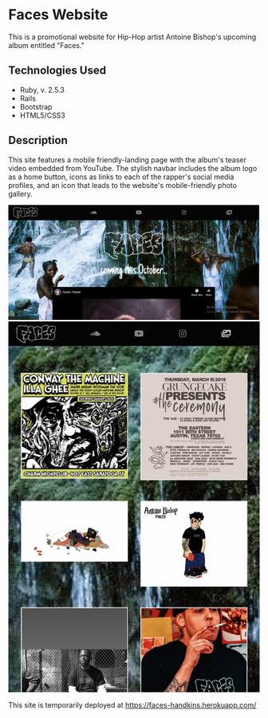 Faces Website
=============

This is a promotional website for Hip-Hop artist Antoine Bishop's upcoming album entitled "Faces."

Technologies Used
-----------------

  * Ruby, v. 2.5.3
  * Rails
  * Bootstrap
  * HTML5/CSS3

Description
-----------

This site features a mobile friendly-landing page with the album's teaser video embedded from YouTube. The stylish navbar includes the album logo as a home button, icons as links to each of the rapper's social media profiles, and an icon that leads to the website's mobile-friendly photo gallery.

![](images/home.PNG)
![](images/facesgallery.jpg)

This site is temporarily deployed at https://faces-handkins.herokuapp.com/
